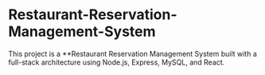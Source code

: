 # Restaurant-Reservation-Management-System
This project is a **Restaurant Reservation Management System built with a full-stack architecture using Node.js, Express, MySQL, and React.
